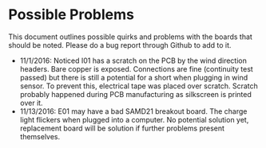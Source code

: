 # Possible Problems

This document outlines possible quirks and problems with the boards that should be noted. Please do a bug report through Github to add to it.

* 11/1/2016: Noticed I01 has a scratch on the PCB by the wind direction headers. Bare copper is exposed. Connections are fine (continuity test passed) but there is still a potential for a short when plugging in wind sensor. To prevent this, electrical tape was placed over scratch. Scratch probably happened during PCB manufacturing as silkscreen is printed over it.
* 11/13/2016: E01 may have a bad SAMD21 breakout board. The charge light flickers when plugged into a computer. No potential solution yet, replacement board will be solution if further problems present themselves.